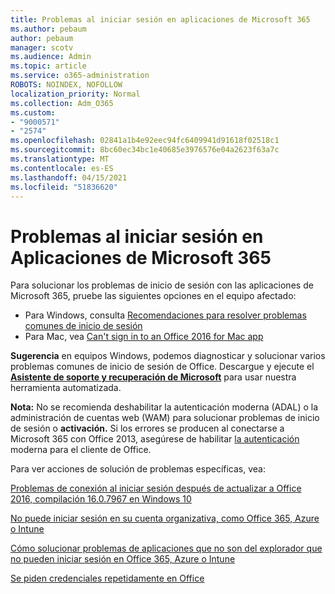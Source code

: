 ```yaml
---
title: Problemas al iniciar sesión en aplicaciones de Microsoft 365
ms.author: pebaum
author: pebaum
manager: scotv
ms.audience: Admin
ms.topic: article
ms.service: o365-administration
ROBOTS: NOINDEX, NOFOLLOW
localization_priority: Normal
ms.collection: Adm_O365
ms.custom:
- "9000571"
- "2574"
ms.openlocfilehash: 02841a1b4e92eec94fc6409941d91618f02518c1
ms.sourcegitcommit: 8bc60ec34bc1e40685e3976576e04a2623f63a7c
ms.translationtype: MT
ms.contentlocale: es-ES
ms.lasthandoff: 04/15/2021
ms.locfileid: "51836620"
---
```

# <a name="issues-signing-into-microsoft-365-apps"></a>Problemas al iniciar sesión en Aplicaciones de Microsoft 365

Para solucionar los problemas de inicio de sesión con las aplicaciones de Microsoft 365, pruebe las siguientes opciones en el equipo afectado:  

- Para Windows, consulta [Recomendaciones para resolver problemas comunes de inicio de sesión](https://docs.microsoft.com/office365/troubleshoot/administration/disabling-adal-wam-not-recommended#recommendations-on-resolving-common-sign-in-issues)
- Para Mac, vea  [Can't sign in to an Office 2016 for Mac app](https://docs.microsoft.com/office365/troubleshoot/authentication/sign-in-to-office-2016-for-mac-fail)

**Sugerencia** en equipos Windows, podemos diagnosticar y solucionar varios problemas comunes de inicio de sesión de Office. Descargue y ejecute el **[Asistente de soporte y recuperación de Microsoft](https://aka.ms/SaRA-OfficeSignInScenario)** para usar nuestra herramienta automatizada.

**Nota:** No se recomienda deshabilitar la autenticación moderna (ADAL) o la administración de cuentas web (WAM) para solucionar problemas de inicio de sesión o **activación.** Si los errores se producen al conectarse a Microsoft 365 con Office 2013, asegúrese de habilitar [la autenticación](https://docs.microsoft.com/microsoft-365/admin/security-and-compliance/enable-modern-authentication)  moderna para el cliente de Office.

Para ver acciones de solución de problemas específicas, vea:

[Problemas de conexión al iniciar sesión después de actualizar a Office 2016, compilación 16.0.7967 en Windows 10](https://docs.microsoft.com/office365/troubleshoot/administration/connection-issue-when-sign-in-office-2016)  

[No puede iniciar sesión en su cuenta organizativa, como Office 365, Azure o Intune](https://docs.microsoft.com/office365/troubleshoot/authentication/sign-in-to-office-365-azure-intune)

[Cómo solucionar problemas de aplicaciones que no son del explorador que no pueden iniciar sesión en Office 365, Azure o Intune](https://support.office.com/article/how-to-troubleshoot-non-browser-apps-that-can-t-sign-in-to-office-365-azure-or-intune-3ba1b268-66f6-462c-b0e5-070f5c2603c1?ui=en-US&rs=en-US&ad=US)

[Se piden credenciales repetidamente en Office](https://docs.microsoft.com/office365/troubleshoot/authentication/access-denied-when-connect-to-office-365)